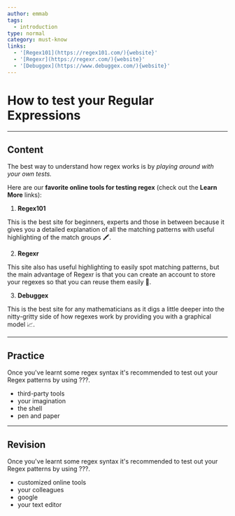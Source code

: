 ```yaml
---
author: emmab
tags:
  - introduction
type: normal
category: must-know
links:
  - '[Regex101](https://regex101.com/){website}'
  - '[Regexr](https://regexr.com/){website}'
  - '[Debuggex](https://www.debuggex.com/){website}'
---
```


# How to test your Regular Expressions


---

## Content

The best way to understand how regex works is by *playing around with your own tests.*

Here are our **favorite online tools for testing regex** (check out the **Learn More** links):

1. **Regex101**

This is the best site for beginners, experts and those in between because it gives you a detailed explanation of all the matching patterns with useful highlighting of the match groups 🖍.

2. **Regexr**

This site also has useful highlighting to easily spot matching patterns, but the main advantage of Regexr is that you can create an account to store your regexes so that you can reuse them easily 💾. 

3. **Debuggex**

This is the best site for any mathematicians as it digs a little deeper into the nitty-gritty side of how regexes work by providing you with a graphical model 📈.


---

## Practice

Once you've learnt some regex syntax it's recommended to test out your Regex patterns by using ???.

- third-party tools
- your imagination
- the shell
- pen and paper


---

## Revision

Once you've learnt some regex syntax it's recommended to test out your Regex patterns by using ???.

- customized online tools
- your colleagues
- google
- your text editor
 
